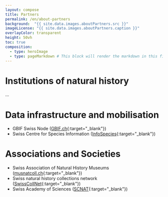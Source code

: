 ```yaml
---
layout: compose
title: Partners
permalink: /en/about-partners
background:  "{{ site.data.images.aboutPartners.src }}"
imageLicense: "{{ site.data.images.aboutPartners.caption }}"
overlayColor: transparent
height: 50vh
toc: true
composition:
  - type: heroImage
  - type: pageMarkdown # This block will render the markdown in this file so no data property needed
---
```


# Institutions of natural history

...

# Data infrastructure and mobilisation

* GBIF Swiss Node ([GBIF.ch](https://www.gbif.org/country/CH/summary){:target="_blank"})
* Swiss Centre for Species Information ([InfoSpecies](https://www.infospecies.ch/fr/){:target="_blank"})

# Associations and Societies

* Swiss Association of Natural History Museums ([musnatcoll.ch](https://musnatcoll.ch/en){:target="_blank"})
* Swiss natural history collections network ([SwissCollNet](https://swisscollnet.scnat.ch/en){:target="_blank"})
* Swiss Academy of Sciences ([SCNAT](https://scnat.ch/en){:target="_blank"})
